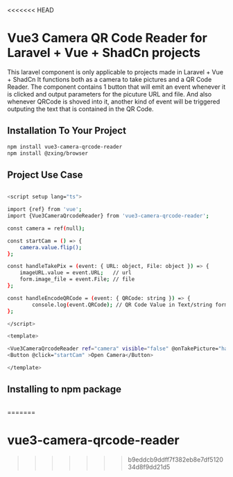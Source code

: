 <<<<<<< HEAD
# Vue3 Camera QR Code Reader for Laravel + Vue + ShadCn projects

This laravel component is only applicable to projects made in Laravel + Vue + ShadCn
It functions both as a camera to take pictures and a QR Code Reader. The component contains
1 button that will emit an event whenever it is clicked and output parameters for the picuture URL and file.
And also whenever QRCode is shoved into it, another kind of event will be triggered outputing the text that is
contained in the QR Code.

## Installation To Your Project

```sh
npm install vue3-camera-qrcode-reader
npm install @zxing/browser
```

## Project Use Case

```sh

<script setup lang="ts">

import {ref} from 'vue';
import {Vue3CameraQrcodeReader} from 'vue3-camera-qrcode-reader';

const camera = ref(null);

const startCam = () => {
    camera.value.flip();
};

const handleTakePix = (event: { URL: object, File: object }) => {
    imageURL.value = event.URL;   // url
    form.image_file = event.File; // file
};

const handleEncodeQRCode = (event: { QRCode: string }) => {
        console.log(event.QRCode); // QR Code Value in Text/string form
};

</script>

<template>

<Vue3CameraQrcodeReader ref="camera" visible="false" @onTakePicture="handleTakePix" @onEncodeQRCode="handleEncodeQRCode"/>
<Button @click="startCam" >Open Camera</Button>

</template>

```

## Installing to npm package

```sh
```
=======
# vue3-camera-qrcode-reader
>>>>>>> b9eddcb9ddff7f382eb8e7df512034d8f9dd21d5

